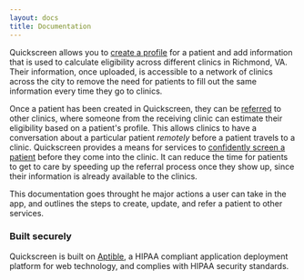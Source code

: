 ```yaml
---
layout: docs
title: Documentation
---
```


Quickscreen allows you to [create a profile](/docs/create-a-patient/) for a patient and add information that is used to calculate eligibility across different clinics in Richmond, VA. Their information, once uploaded, is accessible to a network of clinics across the city to remove the need for patients to fill out the same information every time they go to clinics.

Once a patient has been created in Quickscreen, they can be [referred](/docs/make-a-referral/) to other clinics, where someone from the receiving clinic can estimate their eligibility based on a patient's profile. This allows clinics to have a conversation about a particular patient *remotely* before a patient travels to a clinic. Quickscreen provides a means for services to [confidently screen a patient](/docs/respond-to-a-referral/) before they come into the clinic. It can reduce the time for patients to get to care by speeding up the referral process once they show up, since their information is already available to the clinics.

This documentation goes throught he major actions a user can take in the app, and outlines the steps to create, update, and refer a patient to other services.

### Built securely

Quickscreen is built on [Aptible](https://www.aptible.com/), a HIPAA compliant application deployment platform for web technology, and complies with HIPAA security standards.